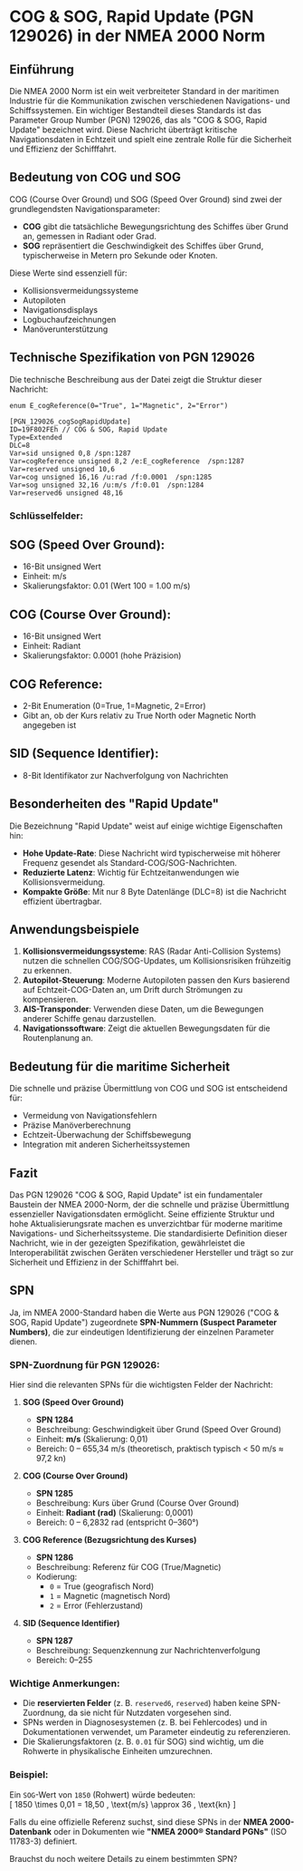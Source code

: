 # COG & SOG, Rapid Update (PGN 129026) in der NMEA 2000 Norm

## Einführung
Die NMEA 2000 Norm ist ein weit verbreiteter Standard in der maritimen Industrie für die Kommunikation zwischen verschiedenen Navigations- und Schiffssystemen. Ein wichtiger Bestandteil dieses Standards ist das Parameter Group Number (PGN) 129026, das als "COG & SOG, Rapid Update" bezeichnet wird. Diese Nachricht überträgt kritische Navigationsdaten in Echtzeit und spielt eine zentrale Rolle für die Sicherheit und Effizienz der Schifffahrt.

## Bedeutung von COG und SOG
COG (Course Over Ground) und SOG (Speed Over Ground) sind zwei der grundlegendsten Navigationsparameter:
- **COG** gibt die tatsächliche Bewegungsrichtung des Schiffes über Grund an, gemessen in Radiant oder Grad.
- **SOG** repräsentiert die Geschwindigkeit des Schiffes über Grund, typischerweise in Metern pro Sekunde oder Knoten.

Diese Werte sind essenziell für:
- Kollisionsvermeidungssysteme
- Autopiloten
- Navigationsdisplays
- Logbuchaufzeichnungen
- Manöverunterstützung

## Technische Spezifikation von PGN 129026
Die technische Beschreibung aus der Datei zeigt die Struktur dieser Nachricht:

```
enum E_cogReference(0="True", 1="Magnetic", 2="Error")

[PGN_129026_cogSogRapidUpdate]
ID=19F802FEh // COG & SOG, Rapid Update
Type=Extended
DLC=8
Var=sid unsigned 0,8 /spn:1287
Var=cogReference unsigned 8,2 /e:E_cogReference  /spn:1287
Var=reserved unsigned 10,6
Var=cog unsigned 16,16 /u:rad /f:0.0001  /spn:1285
Var=sog unsigned 32,16 /u:m/s /f:0.01  /spn:1284
Var=reserved6 unsigned 48,16
```

### Schlüsselfelder:

## SOG (Speed Over Ground):
   - 16-Bit unsigned Wert
   - Einheit: m/s
   - Skalierungsfaktor: 0.01 (Wert 100 = 1.00 m/s)

## COG (Course Over Ground):
   - 16-Bit unsigned Wert
   - Einheit: Radiant
   - Skalierungsfaktor: 0.0001 (hohe Präzision)

## COG Reference:
   - 2-Bit Enumeration (0=True, 1=Magnetic, 2=Error)
   - Gibt an, ob der Kurs relativ zu True North oder Magnetic North angegeben ist

## SID (Sequence Identifier):
   - 8-Bit Identifikator zur Nachverfolgung von Nachrichten

## Besonderheiten des "Rapid Update"
Die Bezeichnung "Rapid Update" weist auf einige wichtige Eigenschaften hin:
- **Hohe Update-Rate**: Diese Nachricht wird typischerweise mit höherer Frequenz gesendet als Standard-COG/SOG-Nachrichten.
- **Reduzierte Latenz**: Wichtig für Echtzeitanwendungen wie Kollisionsvermeidung.
- **Kompakte Größe**: Mit nur 8 Byte Datenlänge (DLC=8) ist die Nachricht effizient übertragbar.

## Anwendungsbeispiele
1. **Kollisionsvermeidungssysteme**: RAS (Radar Anti-Collision Systems) nutzen die schnellen COG/SOG-Updates, um Kollisionsrisiken frühzeitig zu erkennen.
2. **Autopilot-Steuerung**: Moderne Autopiloten passen den Kurs basierend auf Echtzeit-COG-Daten an, um Drift durch Strömungen zu kompensieren.
3. **AIS-Transponder**: Verwenden diese Daten, um die Bewegungen anderer Schiffe genau darzustellen.
4. **Navigationssoftware**: Zeigt die aktuellen Bewegungsdaten für die Routenplanung an.

## Bedeutung für die maritime Sicherheit
Die schnelle und präzise Übermittlung von COG und SOG ist entscheidend für:
- Vermeidung von Navigationsfehlern
- Präzise Manöverberechnung
- Echtzeit-Überwachung der Schiffsbewegung
- Integration mit anderen Sicherheitssystemen

## Fazit
Das PGN 129026 "COG & SOG, Rapid Update" ist ein fundamentaler Baustein der NMEA 2000-Norm, der die schnelle und präzise Übermittlung essenzieller Navigationsdaten ermöglicht. Seine effiziente Struktur und hohe Aktualisierungsrate machen es unverzichtbar für moderne maritime Navigations- und Sicherheitssysteme. Die standardisierte Definition dieser Nachricht, wie in der gezeigten Spezifikation, gewährleistet die Interoperabilität zwischen Geräten verschiedener Hersteller und trägt so zur Sicherheit und Effizienz in der Schifffahrt bei.

## SPN


Ja, im NMEA 2000-Standard haben die Werte aus PGN 129026 ("COG & SOG, Rapid Update") zugeordnete **SPN-Nummern (Suspect Parameter Numbers)**, die zur eindeutigen Identifizierung der einzelnen Parameter dienen.  

### SPN-Zuordnung für PGN 129026:  
Hier sind die relevanten SPNs für die wichtigsten Felder der Nachricht:  

1. **SOG (Speed Over Ground)**  
   - **SPN 1284**  
   - Beschreibung: Geschwindigkeit über Grund (Speed Over Ground)  
   - Einheit: **m/s** (Skalierung: 0,01)  
   - Bereich: 0 – 655,34 m/s (theoretisch, praktisch typisch < 50 m/s ≈ 97,2 kn)  

2. **COG (Course Over Ground)**  
   - **SPN 1285**  
   - Beschreibung: Kurs über Grund (Course Over Ground)  
   - Einheit: **Radiant (rad)** (Skalierung: 0,0001)  
   - Bereich: 0 – 6,2832 rad (entspricht 0–360°)  

3. **COG Reference (Bezugsrichtung des Kurses)**  
   - **SPN 1286**  
   - Beschreibung: Referenz für COG (True/Magnetic)  
   - Kodierung:  
     - `0` = True (geografisch Nord)  
     - `1` = Magnetic (magnetisch Nord)  
     - `2` = Error (Fehlerzustand)  

4. **SID (Sequence Identifier)**  
   - **SPN 1287**  
   - Beschreibung: Sequenzkennung zur Nachrichtenverfolgung  
   - Bereich: 0–255  

### Wichtige Anmerkungen:  
- Die **reservierten Felder** (z. B. `reserved6`, `reserved`) haben keine SPN-Zuordnung, da sie nicht für Nutzdaten vorgesehen sind.  
- SPNs werden in Diagnosesystemen (z. B. bei Fehlercodes) und in Dokumentationen verwendet, um Parameter eindeutig zu referenzieren.  
- Die Skalierungsfaktoren (z. B. `0.01` für SOG) sind wichtig, um die Rohwerte in physikalische Einheiten umzurechnen.  

### Beispiel:  
Ein `SOG`-Wert von `1850` (Rohwert) würde bedeuten:  
\[ 1850 \times 0,01 = 18,50 \, \text{m/s} \approx 36 \, \text{kn} \]  

Falls du eine offizielle Referenz suchst, sind diese SPNs in der **NMEA 2000-Datenbank** oder in Dokumenten wie **"NMEA 2000® Standard PGNs"** (ISO 11783-3) definiert.  

Brauchst du noch weitere Details zu einem bestimmten SPN?


